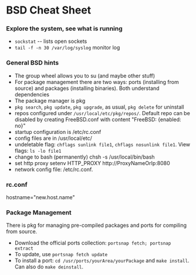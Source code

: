 # BSD Cheat Sheet

### Explore the system, see what is running

* `sockstat` -- lists open sockets
* `tail -f -n 30 /var/log/syslog` monitor log



### General BSD hints
* The group wheel allows you to su (and maybe other stuff)
* For package management there are two ways: ports (installing from source) and packages (installing binaries). Both understand dependencies
* The package manager is pkg
* `pkg search`, `pkg update`, `pkg upgrade`, as usual, `pkg delete` for uninstall  
* repos configured under `/usr/local/etc/pkg/repos/`. Default repo can be disabled by creating FreeBSD.conf with content "FreeBSD: {enabled: no}"
* startup configuration is /etc/rc.conf
* config files are in /usr/local/etc/
* undeletable flag: `chflags sunlink file1`, `chflags nosunlink file1`. View flags: `ls -lo file1`
* change to bash (permanently) chsh -s /usr/local/bin/bash
* set http proxy setenv HTTP_PROXY http://ProxyNameOrIp:8080
* network config file: /etc/rc.conf.

### rc.conf
hostname="new.host.name"

### Package Management
There is pkg for managing pre-compiled packages and ports for compiling from source.
* Download the official ports collection: `portsnap fetch; portsnap extract`
* To update, use `portsnap fetch update`
* To install a port: `cd /usr/ports/yourArea/yourPackage` and `make install`. Can also do `make deinstall`.

